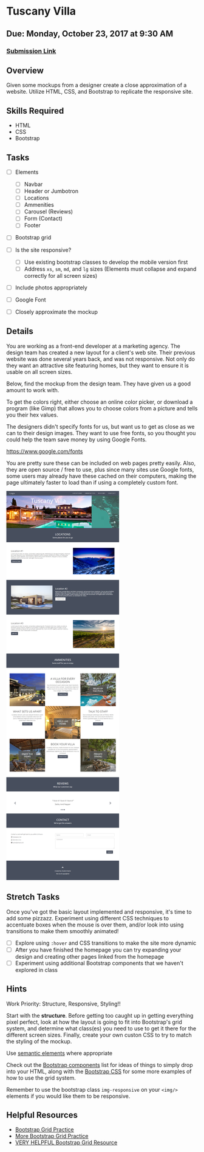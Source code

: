 # Tuscany Villa
## Due: Monday, October 23, 2017 at 9:30 AM
### [Submission Link](https://docs.google.com/forms/d/e/1FAIpQLScUEvl_ZgH_OgBu0zbg_WIvB6zBSkkXh7wfxqjv4LwLdBDxLg/viewform)

## Overview
Given some mockups from a designer create a close approximation of a website. Utilize HTML, CSS, and Bootstrap to replicate the responsive site.

## Skills Required
- HTML
- CSS
- Bootstrap

## Tasks
- [ ] Elements
  - [ ] Navbar
  - [ ] Header or Jumbotron
  - [ ] Locations
  - [ ] Ammenities
  - [ ] Carousel (Reviews)
  - [ ] Form (Contact)
  - [ ] Footer
- [ ] Bootstrap grid
- [ ] Is the site responsive?
  - [ ] Use existing bootstrap classes to develop the mobile version first
  - [ ] Address `xs`, `sm`, `md`, and `lg` sizes (Elements must collapse and expand correctly for all screen sizes)
- [ ] Include photos appropriately
- [ ] Google Font
- [ ] Closely approximate the mockup


## Details
You are working as a front-end developer at a marketing agency. The design team has created a new layout for a client's web site. Their previous website was done several years back, and was not responsive. Not only do they want an attractive site featuring homes, but they want to ensure it is usable on all screen sizes.

Below, find the mockup from the design team. They have given us a good amount to work with.

To get the colors right, either choose an online color picker, or download a program (like Gimp) that allows you to choose colors from a picture and tells you their hex values.

The designers didn't specify fonts for us, but want us to get as close as we can to their design images. They want to use free fonts, so you thought you could help the team save money by using Google Fonts.

https://www.google.com/fonts

You are pretty sure these can be included on web pages pretty easily. Also, they are open source / free to use, plus since many sites use Google fonts, some users may already have these cached on their computers, making the page ultimately faster to load than if using a completely custom font.


![responsive screenshot](mockup.png)

## Stretch Tasks
Once you've got the basic layout implemented and responsive, it's time to add some pizzazz. Experiment using different CSS techniques to accentuate boxes when the mouse is over them, and/or look into using transitions to make them smoothly animated!

- [ ] Explore using `:hover` and CSS transitions to make the site more dynamic
- [ ] After you have finished the homepage you can try expanding your design and creating other pages linked from the homepage
- [ ] Experiment using additional Bootstrap components that we haven't explored in class

## Hints
Work Priority: Structure, Responsive, Styling!!

Start with the **structure**. Before getting too caught up in getting everything pixel perfect, look at how the layout is going to fit into Bootstrap's grid system, and determine what class(es) you need to use to get it there for the different screen sizes. Finally, create your own custon CSS to try to match the styling of the mockup.

Use [semantic elements](http://www.w3schools.com/html/html5_semantic_elements.asp) where appropriate

Check out the [Bootstrap components](http://getbootstrap.com/components/) list for ideas of things to simply drop into your HTML, along with the [Bootstrap CSS](http://getbootstrap.com/css/) for some more examples of how to use the grid system.

Remember to use the bootstrap class ```img-responsive``` on your ```<img/>``` elements if you would like them to be responsive.

## Helpful Resources
  - [Bootstrap Grid Practice](https://codepen.io/kodyabbott/pen/zrXLZq)
  - [More Bootstrap Grid Practice](https://codepen.io/crtolbert/pen/zrgbOm)
  - [VERY HELPFUL Bootstrap Grid Resource](http://getbootstrap.com/docs/4.0/layout/grid/)
